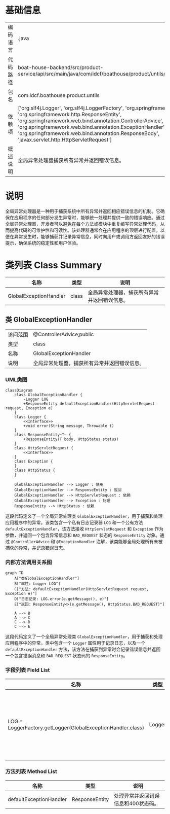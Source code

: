 # 基础信息

|      |      |
|------|------|
| 编码语言 | .java |
| 代码路径 | boat-house-backend/src/product-service/api/src/main/java/com/idcf/boathouse/product/untils/GlobalExceptionHandler.java |
| 包名 | com.idcf.boathouse.product.untils |
| 依赖项 | ['org.slf4j.Logger', 'org.slf4j.LoggerFactory', 'org.springframework.http.HttpStatus', 'org.springframework.http.ResponseEntity', 'org.springframework.web.bind.annotation.ControllerAdvice', 'org.springframework.web.bind.annotation.ExceptionHandler', 'org.springframework.web.bind.annotation.ResponseBody', 'javax.servlet.http.HttpServletRequest'] |
| 概述说明 | 全局异常处理器捕获所有异常并返回错误信息。 |

# 说明

全局异常处理器是一种用于捕获系统中所有异常并返回相应错误信息的机制。它确保在应用程序的任何部分发生异常时，能够统一处理并提供一致的错误响应。通过全局异常处理器，开发者可以避免在每个方法或模块中重复编写异常处理代码，从而提高代码的可维护性和可读性。该处理器通常会在应用程序的顶层进行配置，以便在异常发生时，能够捕获并记录异常信息，同时向用户或调用方返回友好的错误提示，确保系统的稳定性和用户体验。

# 类列表 Class Summary

| 名称   | 类型  | 说明 |
|-------|------|-------------|
| GlobalExceptionHandler | class | 全局异常处理器，捕获所有异常并返回错误信息。 |



## 类 GlobalExceptionHandler

|      |      |
|------|------|
| 访问范围 | @ControllerAdvice;public |
| 类型 | class |
| 名称 | GlobalExceptionHandler |
| 说明 | 全局异常处理器，捕获所有异常并返回错误信息。 |


### UML类图

```mermaid
classDiagram
    class GlobalExceptionHandler {
        -Logger LOG
        +ResponseEntity defaultExceptionHandler(HttpServletRequest request, Exception e)
    }
    class Logger {
        <<Interface>>
        +void error(String message, Throwable t)
    }
    class ResponseEntity~T~ {
        +ResponseEntity(T body, HttpStatus status)
    }
    class HttpServletRequest {
        <<Interface>>
    }
    class Exception {
    }
    class HttpStatus {
    }

    GlobalExceptionHandler --> Logger : 使用
    GlobalExceptionHandler --> ResponseEntity : 返回
    GlobalExceptionHandler --> HttpServletRequest : 依赖
    GlobalExceptionHandler --> Exception : 处理
    ResponseEntity --> HttpStatus : 依赖
```

这段代码定义了一个全局异常处理类 `GlobalExceptionHandler`，用于捕获和处理应用程序中的异常。该类包含一个私有日志记录器 `LOG` 和一个公有方法 `defaultExceptionHandler`，该方法接收 `HttpServletRequest` 和 `Exception` 作为参数，并返回一个包含异常信息和 `BAD_REQUEST` 状态的 `ResponseEntity` 对象。通过 `@ControllerAdvice` 和 `@ExceptionHandler` 注解，该类能够全局处理所有未被捕获的异常，并记录错误日志。


### 内部方法调用关系图

```mermaid
graph TD
    A["类GlobalExceptionHandler"]
    B["属性: Logger LOG"]
    C["方法: defaultExceptionHandler(HttpServletRequest request, Exception e)"]
    D["日志记录: LOG.error(e.getMessage(), e)"]
    E["返回: ResponseEntity<>(e.getMessage(), HttpStatus.BAD_REQUEST)"]

    A --> B
    A --> C
    C --> D
    C --> E
```

这段代码定义了一个全局异常处理类 `GlobalExceptionHandler`，用于捕获和处理应用程序中的异常。类中包含一个 `Logger` 属性用于记录日志，以及一个 `defaultExceptionHandler` 方法，该方法在捕获到异常时会记录错误信息并返回一个包含错误消息和 `BAD_REQUEST` 状态码的 `ResponseEntity`。

### 字段列表 Field List

| 名称  | 类型  | 说明 |
|-------|-------|------|
| LOG = LoggerFactory.getLogger(GlobalExceptionHandler.class) | Logger | 定义全局异常处理类的日志记录器实例。 |

### 方法列表 Method List

| 名称  | 类型  | 说明 |
|-------|-------|------|
| defaultExceptionHandler | ResponseEntity | 处理异常并返回错误信息和400状态码。 |




